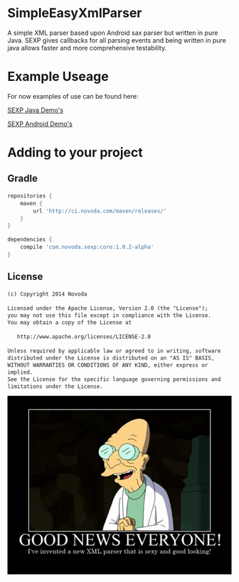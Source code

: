 SimpleEasyXmlParser
===================

A simple XML parser based upon Android sax parser but written in pure Java. SEXP gives callbacks for all parsing events and being written in pure java allows faster and more comprehensive testability.

Example Useage
===============


For now examples of use can be found here:


[SEXP Java Demo's](https://github.com/novoda/SimpleEasyXmlParser/tree/master/demo/src/main/java/com/novoda/demo)

[SEXP Android Demo's](https://github.com/novoda/SimpleEasyXmlParser/tree/master/demo/src/main/java/com/novoda/demoAndroid)

Adding to your project
======

Gradle
-

```groovy
repositories {
    maven {
        url 'http://ci.novoda.com/maven/releases/'
    }
}
```

```groovy
dependencies {
    compile 'com.novoda.sexp:core:1.0.2-alpha'
}
```

License
-------

    (c) Copyright 2014 Novoda

    Licensed under the Apache License, Version 2.0 (the "License");
    you may not use this file except in compliance with the License.
    You may obtain a copy of the License at

       http://www.apache.org/licenses/LICENSE-2.0

    Unless required by applicable law or agreed to in writing, software
    distributed under the License is distributed on an "AS IS" BASIS,
    WITHOUT WARRANTIES OR CONDITIONS OF ANY KIND, either express or implied.
    See the License for the specific language governing permissions and
    limitations under the License.

![SEXP](/professor_sexp.jpg)
